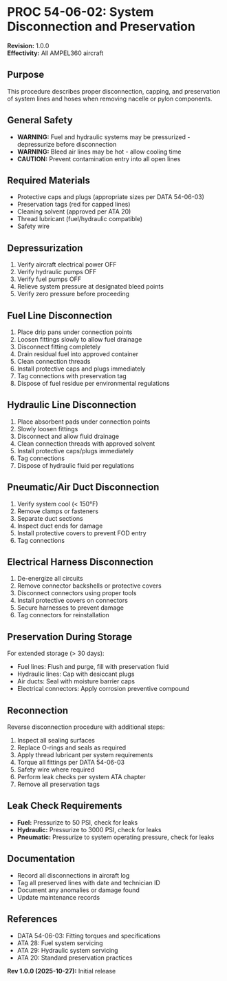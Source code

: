 # PROC 54-06-02: System Disconnection and Preservation

**Revision:** 1.0.0  
**Effectivity:** All AMPEL360 aircraft

## Purpose
This procedure describes proper disconnection, capping, and preservation of system lines and hoses when removing nacelle or pylon components.

## General Safety
- **WARNING:** Fuel and hydraulic systems may be pressurized - depressurize before disconnection
- **WARNING:** Bleed air lines may be hot - allow cooling time
- **CAUTION:** Prevent contamination entry into all open lines

## Required Materials
- Protective caps and plugs (appropriate sizes per DATA 54-06-03)
- Preservation tags (red for capped lines)
- Cleaning solvent (approved per ATA 20)
- Thread lubricant (fuel/hydraulic compatible)
- Safety wire

## Depressurization
1. Verify aircraft electrical power OFF
2. Verify hydraulic pumps OFF
3. Verify fuel pumps OFF
4. Relieve system pressure at designated bleed points
5. Verify zero pressure before proceeding

## Fuel Line Disconnection
1. Place drip pans under connection points
2. Loosen fittings slowly to allow fuel drainage
3. Disconnect fitting completely
4. Drain residual fuel into approved container
5. Clean connection threads
6. Install protective caps and plugs immediately
7. Tag connections with preservation tag
8. Dispose of fuel residue per environmental regulations

## Hydraulic Line Disconnection
1. Place absorbent pads under connection points
2. Slowly loosen fittings
3. Disconnect and allow fluid drainage
4. Clean connection threads with approved solvent
5. Install protective caps/plugs immediately
6. Tag connections
7. Dispose of hydraulic fluid per regulations

## Pneumatic/Air Duct Disconnection
1. Verify system cool (< 150°F)
2. Remove clamps or fasteners
3. Separate duct sections
4. Inspect duct ends for damage
5. Install protective covers to prevent FOD entry
6. Tag connections

## Electrical Harness Disconnection
1. De-energize all circuits
2. Remove connector backshells or protective covers
3. Disconnect connectors using proper tools
4. Install protective covers on connectors
5. Secure harnesses to prevent damage
6. Tag connectors for reinstallation

## Preservation During Storage
For extended storage (> 30 days):
- Fuel lines: Flush and purge, fill with preservation fluid
- Hydraulic lines: Cap with desiccant plugs
- Air ducts: Seal with moisture barrier caps
- Electrical connectors: Apply corrosion preventive compound

## Reconnection
Reverse disconnection procedure with additional steps:
1. Inspect all sealing surfaces
2. Replace O-rings and seals as required
3. Apply thread lubricant per system requirements
4. Torque all fittings per DATA 54-06-03
5. Safety wire where required
6. Perform leak checks per system ATA chapter
7. Remove all preservation tags

## Leak Check Requirements
- **Fuel:** Pressurize to 50 PSI, check for leaks
- **Hydraulic:** Pressurize to 3000 PSI, check for leaks
- **Pneumatic:** Pressurize to system operating pressure, check for leaks

## Documentation
- Record all disconnections in aircraft log
- Tag all preserved lines with date and technician ID
- Document any anomalies or damage found
- Update maintenance records

## References
- DATA 54-06-03: Fitting torques and specifications
- ATA 28: Fuel system servicing
- ATA 29: Hydraulic system servicing
- ATA 20: Standard preservation practices

**Rev 1.0.0 (2025-10-27):** Initial release
